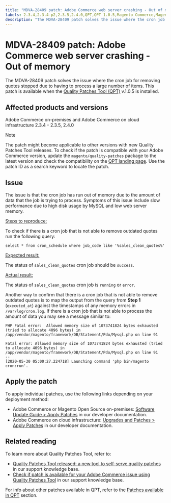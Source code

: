 ```yaml
---
title: "MDVA-28409 patch: Adobe Commerce web server crashing - Out of memory"
labels: 2.3.4,2.3.4-p2,2.3.5,2.4.0,QPT,QPT 1.0.5,Magento Commerce,Magento Commerce Cloud,Quality Patches,Adobe Commerce,on-premises,cloud infrastructure, Tool,cron,memory,out of memory,quote,support tools
description: "The MDVA-28409 patch solves the issue where the cron job for removing quotes stopped due to having to process a large number of items. This patch is available when the [Quality Patches Tool (QPT)](https://devdocs.magento.com/guides/v2.4/comp-mgr/patching.html#mqp) v.1.0.5 is installed."
---
```


# MDVA-28409 patch: Adobe Commerce web server crashing - Out of memory

The MDVA-28409 patch solves the issue where the cron job for removing quotes stopped due to having to process a large number of items. This patch is available when the [Quality Patches Tool (QPT)](https://devdocs.magento.com/guides/v2.4/comp-mgr/patching.html#mqp) v.1.0.5 is installed.

## Affected products and versions

Adobe Commerce on-premises and Adobe Commerce on cloud infrastructure 2.3.4 - 2.3.5, 2.4.0

>[!NOTE]
>
>The patch might become applicable to other versions with new Quality Patches Tool releases. To check if the patch is compatible with your Adobe Commerce version, update the `magento/quality-patches` package to the latest version and check the compatibility on the [QPT landing page](https://devdocs.magento.com/quality-patches/tool.html#patch-grid). Use the patch ID as a search keyword to locate the patch.

## Issue

The issue is that the cron job has run out of memory due to the amount of data that the job is trying to process. Symptoms of this issue include slow performance due to high disk usage by MySQL and low web server memory.

 <u>Steps to reproduce:</u>

To check if there is a cron job that is not able to remove outdated quotes run the following query:

```clike
select * from cron_schedule where job_code like '%sales_clean_quotes%'
```

 <u>Expected result:</u>

The status of `sales_clean_quotes` cron job should be `success`.

<u>Actual result:</u>

The status of `sales_clean_quotes` cron job is `running` or `error`.

Another way to confirm that there is a cron job that is not able to remove outdated quotes is to map the output from the query from **Step 1** (`executed_at`) against the timestamps of any memory errors in `/var/log/cron.log`. If there is a cron job that is not able to process the amount of data you may see a message similar to:

```clike
PHP Fatal error:  Allowed memory size of 1073741824 bytes exhausted (tried to allocate 4096 bytes) in /app/vendor/magento/framework/DB/Statement/Pdo/Mysql.php on line 91

Fatal error: Allowed memory size of 1073741824 bytes exhausted (tried to allocate 4096 bytes) in /app/vendor/magento/framework/DB/Statement/Pdo/Mysql.php on line 91
--
[2020-05-30 05:00:27.224718] Launching command 'php bin/magento cron:run'.
```

## Apply the patch

To apply individual patches, use the following links depending on your deployment method:

* Adobe Commerce or Magento Open Source on-premises: [Software Update Guide > Apply Patches](https://devdocs.magento.com/guides/v2.4/comp-mgr/patching/mqp.html) in our developer documentation.
* Adobe Commerce on cloud infrastructure: [Upgrades and Patches > Apply Patches](https://devdocs.magento.com/cloud/project/project-patch.html) in our developer documentation.

## Related reading

To learn more about Quality Patches Tool, refer to:

* [Quality Patches Tool released: a new tool to self-serve quality patches](https://support.magento.com/hc/en-us/articles/360047139492) in our support knowledge base.
* [Check if patch is available for your Adobe Commerce issue using Quality Patches Tool](https://support.magento.com/hc/en-us/articles/360047125252) in our support knowledge base.

For info about other patches available in QPT, refer to the [Patches available in QPT](https://support.magento.com/hc/en-us/sections/360010506631-Patches-available-in-MQP-tool-) section. 